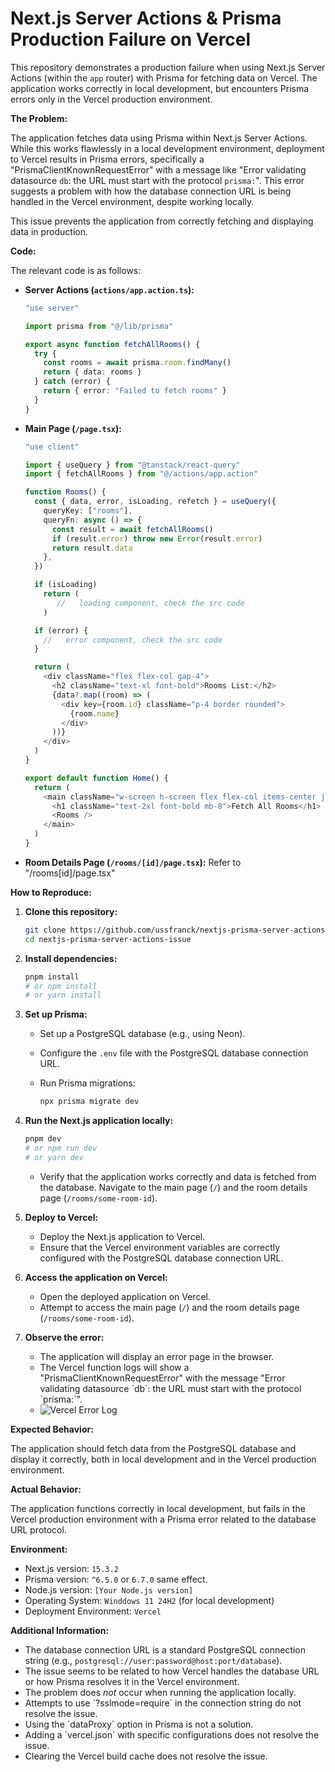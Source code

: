 # Next.js Server Actions & Prisma Production Failure on Vercel

This repository demonstrates a production failure when using Next.js Server Actions (within the `app` router) with Prisma for fetching data on Vercel.  The application works correctly in local development, but encounters Prisma errors only in the Vercel production environment.

**The Problem:**

The application fetches data using Prisma within Next.js Server Actions.  While this works flawlessly in a local development environment, deployment to Vercel results in Prisma errors, specifically a "PrismaClientKnownRequestError" with a message like  "Error validating datasource `db`: the URL must start with the protocol `prisma:`".  This error suggests a problem with how the database connection URL is being handled in the Vercel environment, despite working locally.

This issue prevents the application from correctly fetching and displaying data in production.

**Code:**

The relevant code is as follows:

* **Server Actions (`actions/app.action.ts`):**

    ```typescript
    "use server"

    import prisma from "@/lib/prisma"

    export async function fetchAllRooms() {
      try {
        const rooms = await prisma.room.findMany()
        return { data: rooms }
      } catch (error) {
        return { error: "Failed to fetch rooms" }
      }
    }
    ```

* **Main Page (`/page.tsx`):**

    ```typescript
    "use client"

    import { useQuery } from "@tanstack/react-query"
    import { fetchAllRooms } from "@/actions/app.action"

    function Rooms() {
      const { data, error, isLoading, refetch } = useQuery({
        queryKey: ["rooms"],
        queryFn: async () => {
          const result = await fetchAllRooms()
          if (result.error) throw new Error(result.error)
          return result.data
        },
      })

      if (isLoading)
        return (
           //   loading component, check the src code
        )

      if (error) {
        //   error component, check the src code
      }

      return (
        <div className="flex flex-col gap-4">
          <h2 className="text-xl font-bold">Rooms List:</h2>
          {data?.map((room) => (
            <div key={room.id} className="p-4 border rounded">
              {room.name}
            </div>
          ))}
        </div>
      )
    }

    export default function Home() {
      return (
        <main className="w-screen h-screen flex flex-col items-center justify-center">
          <h1 className="text-2xl font-bold mb-8">Fetch All Rooms</h1>
          <Rooms />
        </main>
      )
    }
    ```

* **Room Details Page (`/rooms/[id]/page.tsx`):**
Refer to "/rooms[id]/page.tsx"

**How to Reproduce:**

1.  **Clone this repository:**

    ```bash
    git clone https://github.com/ussfranck/nextjs-prisma-server-actions-issue
    cd nextjs-prisma-server-actions-issue
    ```

2.  **Install dependencies:**

    ```bash
    pnpm install
    # or npm install
    # or yarn install
    ```

3.  **Set up Prisma:**

    * Set up a PostgreSQL database (e.g., using Neon).
    * Configure the `.env` file with the PostgreSQL database connection URL.
    * Run Prisma migrations:

        ```bash
        npx prisma migrate dev
        ```

4.  **Run the Next.js application locally:**

    ```bash
    pnpm dev
    # or npm run dev
    # or yarn dev
    ```

    * Verify that the application works correctly and data is fetched from the database.  Navigate to the main page (`/`) and the room details page (`/rooms/some-room-id`).

5.  **Deploy to Vercel:**

    * Deploy the Next.js application to Vercel.
    * Ensure that the Vercel environment variables are correctly configured with the PostgreSQL database connection URL.

6.  **Access the application on Vercel:**

    * Open the deployed application on Vercel.
    * Attempt to access the main page (`/`) and the room details page (`/rooms/some-room-id`).

7.  **Observe the error:**

    * The application will display an error page in the browser.
    * The Vercel function logs will show a "PrismaClientKnownRequestError" with the message "Error validating datasource \`db\`: the URL must start with the protocol \`prisma:\`".
    * ![Vercel Error Log]([])

**Expected Behavior:**

The application should fetch data from the PostgreSQL database and display it correctly, both in local development and in the Vercel production environment.

**Actual Behavior:**

The application functions correctly in local development, but fails in the Vercel production environment with a Prisma error related to the database URL protocol.

**Environment:**

* Next.js version:  `15.3.2`
* Prisma version:  `^6.5.0` or `6.7.0` same effect.
* Node.js version:  `[Your Node.js version]`
* Operating System:  `Winddows 11 24H2` (for local development)
* Deployment Environment: `Vercel`

**Additional Information:**

* The database connection URL is a standard PostgreSQL connection string (e.g., `postgresql://user:password@host:port/database`).
* The issue seems to be related to how Vercel handles the database URL or how Prisma resolves it in the Vercel environment.
* The problem does *not* occur when running the application locally.
* Attempts to use \`?sslmode=require\` in the connection string do not resolve the issue.
* Using the  \`dataProxy\`  option in Prisma is not a solution.
* Adding a  \`vercel.json\`  with specific configurations does not resolve the issue.
* Clearing the Vercel build cache does not resolve the issue.